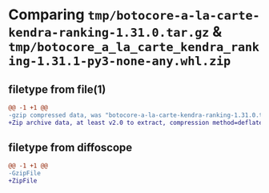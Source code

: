 # Comparing `tmp/botocore-a-la-carte-kendra-ranking-1.31.0.tar.gz` & `tmp/botocore_a_la_carte_kendra_ranking-1.31.1-py3-none-any.whl.zip`

## filetype from file(1)

```diff
@@ -1 +1 @@
-gzip compressed data, was "botocore-a-la-carte-kendra-ranking-1.31.0.tar", last modified: Fri Jul  7 01:44:01 2023, max compression
+Zip archive data, at least v2.0 to extract, compression method=deflate
```

## filetype from diffoscope

```diff
@@ -1 +1 @@
-GzipFile
+ZipFile
```

